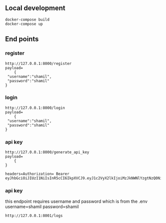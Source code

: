 ## Local development

```
docker-compose build
docker-compose up
```

## End points

### register

```
http://127.0.0.1:8000/register
payload=
    {
 "username":"shamil",
 "password":"shamil"
}

```

### login

```
http://127.0.0.1:8000/login
payload=
    {
 "username":"shamil",
 "password":"shamil"
}

```

### api key

```
http://127.0.0.1:8000/generate_api_key
payload=
    {
}

headers=Authorization= Bearer eyJhbGciOiJIUzI1NiIsInR5cCI6IkpXVCJ9.eyJ1c2VyX2lkIjoiMzJkNWNlYzgtNzQ0Ni00YmQ2LWFlOGItODk4NTc0YWVhY2NjIiwiZXhwIjoxNzA3MTQyODYxfQ.Y9cIFacws12zYz7wbqCkv3v_57wDgNMc4tTr28Yw_gg

```

### api key

this endpoint requires username and password which is from the .env
username=shamil
password=shamil

```
http://127.0.0.1:8001/logs

```
